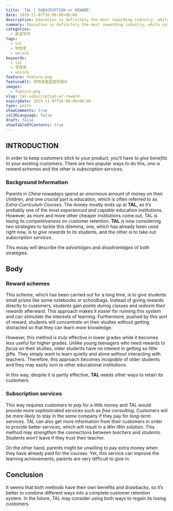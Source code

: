 ```yaml
---
title: 'TAL | SUBSCRIPTION or REWARD'
date: 2019-11-07T16:00:00+00:00
description: Education is definitely the most rewarding industry, while customer retention is still important for every enterpreneurs. What will TAL do to explore its career in US.
summary: Education is definitely the most rewarding industry, while customer retention is still important for every enterpreneurs. What will TAL do to explore its career in US.
categories:
  - 英语写作
tags:
  - tal
  - 学而思
  - unlock
keywords:
  - tal
  - 学而思
  - unlock
feature: feature.png
featureAlt: 学而思美国宣传图片
images:
  - feature.png
slug: tal-subscription-or-reward
expiryDate: 2019-11-07T16:00:00+00:00
type: posts
showComments: true
isCJKLanguage: false
draft: false
showTableOfContents: true
---
```

## INTRODUCTION 

In order to keep customers stick to your product, you’ll have to _give benefits_ to your existing customers. There are two popular ways to do this, one is _reward schemes_ and the other is _subscription services_. 

### Background Information 

Parents in _China_ nowadays spend an _enormous_ amount of money on their children, and one _crucial_ part is education, which is often referred to as _Extra-Curriculum Courses_. The money mostly ends up at **TAL,** as it’s probably one of the most _experienced and capable_ education institutions. However, as more and more other cheaper institutions come out, TAL is losing its _competitiveness_ on customer retention. **TAL** is now considering two strategies to tackle this dilemma, one, which has already been used right now, is to _give rewards_ to its students, and the other is to take out _subscription services_. 

This essay will describe the _advantages_ and _disadvantages_ of both strategies.

## Body 

### Reward schemes 

This _scheme_, which has been carried out for a long time, is to give students small prizes like some notebooks or schoolbags. Instead of giving rewards directly to customers, students gain _points_ during classes and _redeem their rewards_ afterward. This approach makes it _easier_ for running this system and can _stimulate_ the interests of learning. Furthermore, pushed by this sort of reward, students will _concentrate on_ their studies without getting distracted so that they can learn _more_ knowledge.

However, this method is _truly_ effective in lower grades while it becomes less useful for higher grades. Unlike young teenagers who need rewards to _focus on_ their studies, older students have _no_ interest in getting so little gifts. They simply want to learn quietly and alone _without_ interacting with teachers. Therefore, this approach becomes _incapable_ of older students and they may easily _turn to_ other educational institutions. 

In this way, despite it is partly effective, **TAL** needs other ways to retain its customers.

### Subscription services 

This way requires customers to _pay_ for a little money and _TAL_ would provide more _sophisticated_ services such as _free consulting_. Customers will be _more likely_ to stay in the _same_ company if they pay for _long-term_ services. _TAL_ can also get more information from their customers in order to provide better services, which will result in a _Win-Win_ solution. This method may _strengthen_ the connections between _teachers_ and _students_. Students won’t leave if they trust their teacher.

On the other hand, parents might be unwilling to pay extra money when they have already paid for the courses. Yet, this service can improve the learning achievements, parents are very difficult to give in. 

## Conclusion 

It seems that both methods have their own benefits and drawbacks, so it’s better to combine different ways into a complete customer retention system. In the future, TAL may consider using both ways to regain its losing customers.